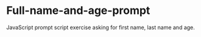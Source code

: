 # Full-name-and-age-prompt
JavaScript prompt script exercise asking for first name, last name and age.
